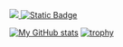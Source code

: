 <p align="left">
  <a href="https://github.com/any7dev">
    <img src="https://skillicons.dev/icons?i=azure" /> <img alt="Static Badge" src="https://img.shields.io/badge/AZ-400-blue">
  </a>
</p>

[![My GitHub stats](https://github-readme-stats.vercel.app/api?username=any7dev&include_all_commits&show_icons=true&theme=flag-india&hide_border=true)](https://github.com/any7dev)
[![trophy](https://github-profile-trophy.vercel.app/?username=any7dev&rank=-?&margin-w=5&no-frame=true)](https://github.com/any7dev)





